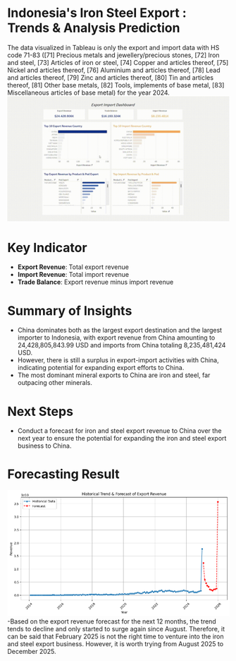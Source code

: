 # Indonesia's Iron Steel Export : Trends & Analysis Prediction
The data visualized in Tableau is only the export and import data with HS code 71-83 
([71] Precious metals and jewellery/precious stones,
[72] Iron and steel,
[73] Articles of iron or steel,
[74] Copper and articles thereof,
[75] Nickel and articles thereof,
[76] Aluminium and articles thereof,
[78] Lead and articles thereof,
[79] Zinc and articles thereof,
[80] Tin and articles thereof,
[81] Other base metals,
[82] Tools, implements of base metal,
[83] Miscellaneous articles of base metal)
for the year 2024.
![Export Import Dashboard GIF](https://github.com/ajsn-gde/Indonesia-s-Iron-Steel-Export-Trends-Analysis-Prediction/raw/main/exportimportdashboard.gif)

# Key Indicator 

- **Export Revenue**: Total export revenue
- **Import Revenue**: Total import revenue
- **Trade Balance**: Export revenue minus import revenue

# Summary of Insights

- China dominates both as the largest export destination and the largest importer to Indonesia, with export revenue from China amounting to 24,428,805,843.99 USD and imports from China totaling 8,235,481,424 USD.
- However, there is still a surplus in export-import activities with China, indicating potential for expanding export efforts to China.
- The most dominant mineral exports to China are iron and steel, far outpacing other minerals.

# Next Steps

- Conduct a forecast for iron and steel export revenue to China over the next year to ensure the potential for expanding the iron and steel export business to China.

# Forecasting Result
![Forecasting](https://github.com/ajsn-gde/Indonesia-s-Iron-Steel-Export-Trends-Analysis-Prediction/raw/main/historicaltrend.png)
-Based on the export revenue forecast for the next 12 months, the trend tends to decline and only started to surge again since August. Therefore, it can be said that February 2025 is not the right time to venture into the iron and steel export business. However, it is worth trying from August 2025 to December 2025.
